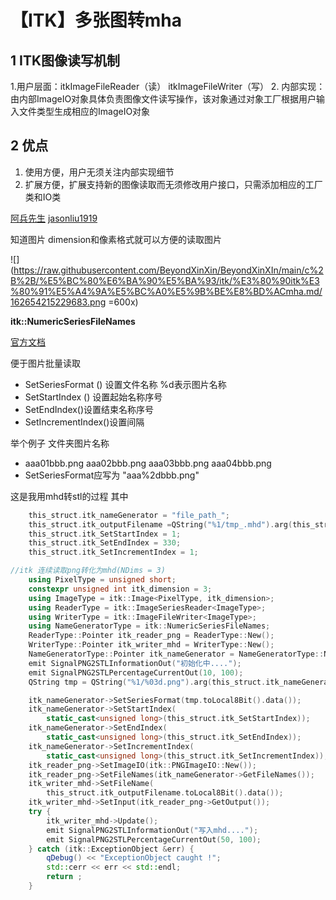 # 【ITK】多张图转mha

## 1 ITK图像读写机制
 1.用户层面：itkImageFileReader（读） itkImageFileWriter（写）
 2. 内部实现：由内部ImageIO对象具体负责图像文件读写操作，该对象通过对象工厂根据用户输入文件类型生成相应的ImageIO对象

## 2 优点
 1. 使用方便，用户无须关注内部实现细节
 2. 扩展方便，扩展支持新的图像读取而无须修改用户接口，只需添加相应的工厂类和IO类
 
[ 阿兵先生](https://blog.csdn.net/webzhuce/article/details/70556228)
[ jasonliu1919](https://blog.csdn.net/ljp1919/article/details/41487505)


知道图片  dimension和像素格式就可以方便的读取图片

![](https://raw.githubusercontent.com/BeyondXinXin/BeyondXinXIn/main/c%2B%2B/%E5%BC%80%E6%BA%90%E5%BA%93/itk/%E3%80%90itk%E3%80%91%E5%A4%9A%E5%BC%A0%E5%9B%BE%E8%BD%ACmha.md/162654215229683.png =600x)


**itk::NumericSeriesFileNames**

[官方文档](https://itk.org/Doxygen/html/classitk_1_1NumericSeriesFileNames.html#a76670caa6d772004190f4e6659ec333e)

便于图片批量读取
- SetSeriesFormat () 设置文件名称     %d表示图片名称
- SetStartIndex () 设置起始名称序号
- SetEndIndex()设置结束名称序号
- SetIncrementIndex()设置间隔

举个例子 文件夹图片名称
- aaa01bbb.png  aaa02bbb.png  aaa03bbb.png  aaa04bbb.png
- SetSeriesFormat应写为 "aaa%2dbbb.png"


这是我用mhd转stl的过程
其中

```c++
    this_struct.itk_nameGenerator = "file_path_";
    this_struct.itk_outputFilename =QString("%1/tmp_.mhd").arg(this_struct.itk_nameGenerator);
    this_struct.itk_SetStartIndex = 1;
    this_struct.itk_SetEndIndex = 330;
    this_struct.itk_SetIncrementIndex = 1;
```


```c++
//itk 连续读取png转化为mhd(NDims = 3)
    using PixelType = unsigned short;
    constexpr unsigned int itk_dimension = 3;
    using ImageType = itk::Image<PixelType, itk_dimension>;
    using ReaderType = itk::ImageSeriesReader<ImageType>;
    using WriterType = itk::ImageFileWriter<ImageType>;
    using NameGeneratorType = itk::NumericSeriesFileNames;
    ReaderType::Pointer itk_reader_png = ReaderType::New();
    WriterType::Pointer itk_writer_mhd = WriterType::New();
    NameGeneratorType::Pointer itk_nameGenerator = NameGeneratorType::New();
    emit SignalPNG2STLInformationOut("初始化中....");
    emit SignalPNG2STLPercentageCurrentOut(10, 100);
    QString tmp = QString("%1/%03d.png").arg(this_struct.itk_nameGenerator);

    itk_nameGenerator->SetSeriesFormat(tmp.toLocal8Bit().data());
    itk_nameGenerator->SetStartIndex(
        static_cast<unsigned long>(this_struct.itk_SetStartIndex));
    itk_nameGenerator->SetEndIndex(
        static_cast<unsigned long>(this_struct.itk_SetEndIndex));
    itk_nameGenerator->SetIncrementIndex(
        static_cast<unsigned long>(this_struct.itk_SetIncrementIndex));
    itk_reader_png->SetImageIO(itk::PNGImageIO::New());
    itk_reader_png->SetFileNames(itk_nameGenerator->GetFileNames());
    itk_writer_mhd->SetFileName(
        this_struct.itk_outputFilename.toLocal8Bit().data());
    itk_writer_mhd->SetInput(itk_reader_png->GetOutput());
    try {
        itk_writer_mhd->Update();
        emit SignalPNG2STLInformationOut("写入mhd....");
        emit SignalPNG2STLPercentageCurrentOut(50, 100);
    } catch (itk::ExceptionObject &err) {
        qDebug() << "ExceptionObject caught !";
        std::cerr << err << std::endl;
        return ;
    }
```


